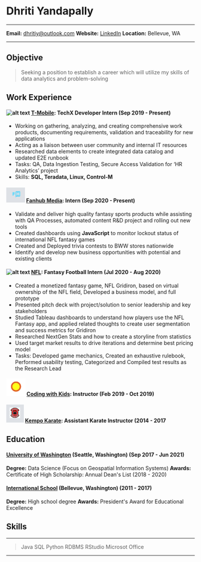 # Dhriti Yandapally

 -------------------     ----------------------------
**Email:** dhritiy@outlook.com
**Website:** [LinkedIn](https://www.linkedin.com/in/dhriti-yandapally-495a27171/)
**Location:** Bellevue, WA
-------------------     ----------------------------

## Objective
>Seeking a position to establish a career which will utilize my skills of data analytics and problem-solving

## Work Experience
#### ![alt text](https://cdn.tmobile.com/content/dam/t-mobile/ntm/branding/logos/corporate/tmo-logo-v3.svg) [T-Mobile](https://www.t-mobile.com/): TechX Developer Intern (Sep 2019 - Present)
- Working on gathering, analyzing, and creating comprehensive work products, documenting requirements, validation and traceability for new applications
- Acting as a liaison between user community and internal IT resources
- Researched data elements to create integrated data catalog and updated E2E runbook
- Tasks: QA, Data Ingestion Testing, Secure Access Validation for ‘HR Analytics’ project
- Skills: **SQL, Teradata, Linux, Control-M**

#### ![alt text](https://raw.githubusercontent.com/dhritiy/dhritiy.github.io/main/FH%20Logo.PNG) [Fanhub Media](https://fanhubmedia.com/): Intern (Sep 2020 - Present)
- Validate and deliver high quality fantasy sports products while assisting with QA Processes, automated content R&D project and rolling out new tools
- Created dashboards using **JavaScript** to monitor lockout status of international NFL
fantasy games
- Created and Deployed trivia contests to BWW stores nationwide
- Identify and develop new business opportunities with potential and existing clients


#### ![alt text](https://insidersportsreport.com/images/nfl_logo_small.gif) [NFL](https://www.nfl.com/): Fantasy Football Intern (Jul 2020 - Aug 2020)
- Created a monetized fantasy game, NFL Gridiron, based on virtual ownership of the NFL field, Developed a business model, and full prototype
- Presented pitch deck with project/solution to senior leadership and key stakeholders
- Studied Tableau dashboards to understand how players use the NFL Fantasy app, and
applied related thoughts to create user segmentation and success metrics for Gridiron
- Researched NextGen Stats and how to create a storyline from statistics
- Used target market results to drive iterations and determine best pricing model
- Tasks: Developed game mechanics, Created an exhaustive rulebook, Performed usability testing, Categorized and Compiled test results as the Research Lead
#### ![alt text](https://raw.githubusercontent.com/dhritiy/dhritiy.github.io/main/CwK%20Logo.PNG) [Coding with Kids](https://www.codingwithkids.com/): Instructor (Feb 2019 - Oct 2019)
#### ![alt text](https://raw.githubusercontent.com/dhritiy/dhritiy.github.io/main/Kempo%20Logo.PNG) [Kempo Karate](https://www.universalkempokarate.com/): Assistant Karate Instructor (2014 - 2017


## Education
#### [University of Washington](http://www.washington.edu/) (Seattle, Washington) (Sep 2017 - Jun 2021)
**Degree:** Data Science (Focus on Geospatial Information Systems)
**Awards:** Certificate of High Scholarship: Annual Dean's List (2018 - 2020)

#### [International School](https://bsd405.org/international/) (Bellevue, Washington) (2011 - 2017)
**Degree:** High school degree
**Awards:** President's Award for Educational Excellence

## Skills
-------------------
> Java
> SQL
> Python
> RDBMS
> RStudio
> Microsot Office
-------------------
